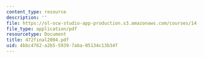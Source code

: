 ```yaml
---
content_type: resource
description: ''
file: https://ol-ocw-studio-app-production.s3.amazonaws.com/courses/14-472-public-economics-ii-spring-2004/4bbc4762a2b559397aba05134c13b34f_472final2004.pdf
file_type: application/pdf
resourcetype: Document
title: 472final2004.pdf
uid: 4bbc4762-a2b5-5939-7aba-05134c13b34f
---
```

